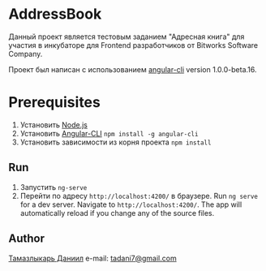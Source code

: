 # AddressBook

Данный проект является тестовым заданием "Адресная книга" для участия в инкубаторе для Frontend разработчиков от Bitworks Software Company.

Проект был написан с использованием [angular-cli](https://github.com/angular/angular-cli) version 1.0.0-beta.16.

# Prerequisites

1. Установить [Node.js](https://nodejs.org/en/)
2. Установить [Angular-CLI](https://github.com/angular/angular-cli) `npm install -g angular-cli`
3. Установить зависимости из корня проекта `npm install` 

## Run

1. Запустить `ng-serve` 
2. Перейти по адресу `http://localhost:4200/` в браузере.
Run `ng serve` for a dev server. Navigate to `http://localhost:4200/`. The app will automatically reload if you change any of the source files.

## Author

[Тамазлыкарь Даниил](https://vk.com/tamazlykar)
e-mail: tadani7@gmail.com